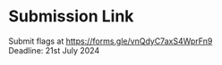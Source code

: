 # Submission Link
Submit flags at https://forms.gle/vnQdyC7axS4WprFn9 <br>
Deadline: 21st July 2024
